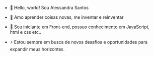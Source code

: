 - 👋 Hello, world! Sou Alessandra Santos
- 👀 Amo aprender coisas novas, me inventar e reinventar
- 🌱 Sou iniciante em Front-end, possuo conhecimento em JavaScript, html e css etc..

- ⚡ Estou sempre em busca de novos desafios e oportunidades para expandir meus horizontes.

<!---
alessandraasantos/alessandraasantos is a ✨ special ✨ repository because its `README.md` (this file) appears on your GitHub profile.
You can click the Preview link to take a look at your changes.
--->
